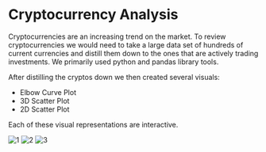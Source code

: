 # Cryptocurrency Analysis

Cryptocurrencies are an increasing trend on the market. To review cryptocurrencies we would need to take a large data set of hundreds of current currencies and distill them down to the ones that are actively trading investments. We primarily used python and pandas library tools. 

After distilling the cryptos down we then created several visuals:
  - Elbow Curve Plot
  - 3D Scatter Plot
  - 2D Scatter Plot
  
Each of these visual representations are interactive.

![1](../../../../../../../c:/Users/Zack.Computer/OneDrive/Documents/GitHub/Cryptocurrencies/1.png)
![2](../../../../../../../c:/Users/Zack.Computer/OneDrive/Documents/GitHub/Cryptocurrencies/2.png)
![3](../../../../../../../c:/Users/Zack.Computer/OneDrive/Documents/GitHub/Cryptocurrencies/3.png)
